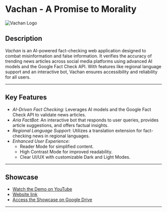 # Vachan - A Promise to Morality

![Vachan Logo](https://pplx-res.cloudinary.com/image/upload/v1741530815/user_uploads/vaFaoCPkzLeSSgE/vachan_logo-removebg-preview.jpg)

## Description
*Vachan* is an AI-powered fact-checking web application designed to combat misinformation and false information. It verifies the accuracy of trending news articles across social media platforms using advanced AI models and the Google Fact Check API. With features like regional language support and an interactive bot, Vachan ensures accessibility and reliability for all users.

---

## Key Features

- *AI-Driven Fact Checking*: Leverages AI models and the Google Fact Check API to validate news articles.
- *Aria FactBot*: An interactive bot that responds to user queries, provides article suggestions, and offers factual insights.
- *Regional Language Support*: Utilizes a translation extension for fact-checking news in regional languages.
- *Enhanced User Experience*:
  - Reader Mode for simplified content.
  - High Contrast Mode for improved readability.
  - Clear UI/UX with customizable Dark and Light Modes.

---

## Showcase
- [Watch the Demo on YouTube]()
- [Website link](https://vachan1.vercel.app/landing)
- [Access the Showcase on Google Drive](https://docs.google.com/document/d/12Ui5P7V_IKEE48oMk26jVxyz3WOu45P6nb2Q6LjmrG0/edit?usp=sharing)

---
